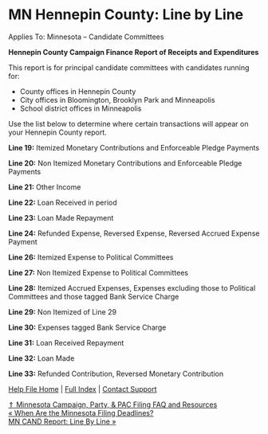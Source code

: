  MN Hennepin County: Line by Line
==========

Applies To: Minnesota – Candidate Committees

**Hennepin County Campaign Finance Report of Receipts and Expenditures**

This report is for principal candidate committees with candidates running for:

* County offices in Hennepin County
* City offices in Bloomington, Brooklyn Park and Minneapolis
* School district offices in Minneapolis

Use the list below to determine where certain transactions will appear on your Hennepin County report.

**Line 19:** Itemized Monetary Contributions and Enforceable Pledge Payments

**Line 20:** Non Itemized Monetary Contributions and Enforceable Pledge Payments

**Line 21:** Other Income

**Line 22:** Loan Received in period

**Line 23:** Loan Made Repayment

**Line 24:** Refunded Expense, Reversed Expense, Reversed Accrued Expense Payment

**Line 26:** Itemized Expense to Political Committees

**Line 27:** Non Itemized Expense to Political Committees

**Line 28:** Itemized Accrued Expenses, Expenses excluding those to Political Committees and those tagged Bank Service Charge

**Line 29:** Non Itemized of Line 29

**Line 30:** Expenses tagged Bank Service Charge

**Line 31:** Loan Received Repayment

**Line 32:** Loan Made

**Line 33:** Refunded Contribution, Reversed Monetary Contribution

[Help File Home](/help/) | [Full Index](/Help-File-Directory/) | [Contact Support](mailto:support@ISPolitical.com)

[⇑ Minnesota Campaign, Party, & PAC Filing FAQ and Resources](/Minnesota-Campaign-Party-PAC-Filing-FAQ-and-Resources)  
[« When Are the Minnesota Filing Deadlines?](/When-Are-the-Minnesota-Filing-Deadlines)  
[MN CAND Report: Line By Line »](/MN-CAND-Report-Line-By-Line)